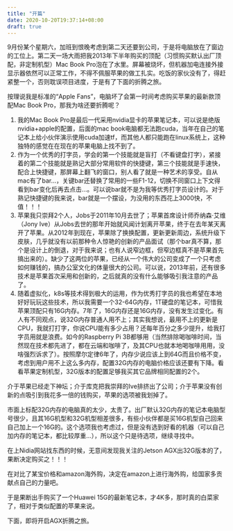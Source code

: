 ```yaml
---
title: "开篇"
date: 2020-10-20T19:37:14+08:00
draft: true
---
```


9月份某个星期六，加班到恨晚考虑到第二天还要到公司，于是将电脑放在了窗边的工位上。第二天一场大雨把我2013年下半年购买的顶配（习惯购买默认出厂顶配，非定制机型）Mac Book Pro泡在了水里。屏幕被烧坏，但机器加电连接外接显示器依然可以正常工作，不得不佩服苹果的做工扎实。吃饭的家伙没有了，得赶紧整一个，否则耽误项目进度，于是有了下面的折腾之旅。

按理说我是标准的“Apple Fans”，电脑坏了会第一时间考虑购买苹果的最新款顶配Mac Book Pro，那我为啥还要折腾呢？

1. 我的Mac Book Pro是最后一代采用nvidia显卡的苹果笔记本，可以说是绝版nvidia+apple的配置，后面的mac book电脑都无法跑cuda，当年在自己的笔记本上给小伙伴演示使用cuda加速tf，而其他人都只能跑在linux系统上，这种独特的感觉在在现在的苹果电脑上找不到了。
1. 作为一个优秀的打字员，学会的第一个技能就是盲打（不看键盘打字），紧接着的第二个技能就是熟记大部分常用软件的快捷键，第三个技能就是手速快，配合上快捷键，那屏幕上翻飞的窗口，别人看了就是一种艺术的享受。自从mac有了bar...，关键bar还替换了常用的一些F1-12，切换不同窗口上下文得看到bar变化后再去点击...。可以说bar就不是为我等优秀打字员设计的。对于熟记快捷键的我来说，bar就是一个摆设，为没用的东西花上3000快，不值！！！
1. 苹果我只崇拜2个人，Jobs于2011年10月去世了；苹果首席设计师乔纳森·艾维（Jony Ive）从Jobs去世的那年开始就风闻计划离开苹果，终于在去年某天离开了苹果。从2012年到现在，苹果除了换换配置，更新更新周边，系统升级下皮肤，几乎就没有以前那种令人惊艳的创新的产品面试（那个bar真不算，那个是设计上的倒退，对于我来说；也有人说窄边框，但窄边框真不是苹果首先搞出来的）。缺少了这两位的苹果，已经从一个伟大的公司变成了一个只考虑如何赚钱的，搞办公室文化的体量很大的公司。可以说，2013年前，还有很多技术是苹果首次采用和创新的，之后就真的没有什么能够吸引我注意的产品了。
1. 随着虚拟化，k8s等技术得到极大的运用，作为优秀打字员的我也希望在本地好好玩玩这些技术，所以我需要一个32-64G内存，1T硬盘的笔记本，可惜我苹果顶配只有16G内存。7年了，16G内存还是16G内存，没有发生过变化。有人有不同观点，说32G内存普通人用不上；其实我想说，最用不上的更新是CPU，我就打打字，你说CPU能有多少占用？还每年百分之多少提升，给我打字员用就是浪费。如今的Raspberry Pi 3B都够用（当然排除喝咖啡时间，当然现在技术都先进了，都在云端和咖啡了，及其CPU也就本地喝咖啡用用，没啥强烈诉求了）。按照摩尔定律6年了，内存少说应该上到64G而且价格不变，考虑到用户用不上这么多内存，配置32G内存的电脑价格应该还要有下降。看看苹果定制机型，32G版本的配置足够我买其它品牌相同配置的2个。

介于苹果已经走下神坛；介于库克把我崇拜的Ive排挤出了公司；介于苹果没有创新的点吸引到我花多一倍的钱购买，苹果的选项被我划掉了。

市面上标配32G内存的电脑真的太少，太贵了。出厂默认32G内存的笔记本电脑型号很少，且其16G机型和32G机型相差很多，有些小伙伴都是买16G机型自己回来自己加上一个16G的。这个选项我也考虑过，但是没有选到好看的机器（可以自己加内存的笔记本，都比较厚重...），所以这个只是待选项，继续寻找中。

在上Nidia网站找东西的时候，无意间发现我关注的Jetson AGX出32G版本的了，果断决定购买之！！！

在对比了某宝价格和amazon海外购，决定在amazon上进行海外购，给国家多贡献点自己的力量吧。

于是果断出手购买了一个Huawei 15G的最新笔记本，才4K多，那时真的白菜家了，相对于类似配置的苹果来说。

下面，即将开启AGX折腾之旅。
